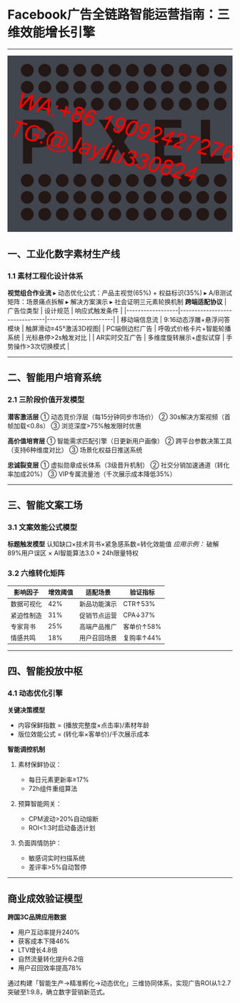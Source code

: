 
# Facebook广告全链路智能运营指南：三维效能增长引擎

---
![替代文字](微信图片_20250328135404.jpg)
## 一、工业化数字素材生产线
### 1.1 素材工程化设计体系
**视觉组合作业流**
▸ 动态优化公式：产品主视觉(65%) + 权益标识(35%)
▸ A/B测试矩阵：场景痛点拆解 ▸ 解决方案演示 ▸ 社会证明三元素轮换机制
**跨端适配协议**
| 广告位类型       | 设计规范                      | 响应式触发条件        |
|------------------|-------------------------------|-----------------------|
| 移动端信息流     | 9:16动态浮雕+悬浮问答模块     | 触屏滑动≥45°激活3D视图|
| PC端侧边栏广告   | 呼吸式价格卡片+智能轮播系统   | 光标悬停>2s触发对比   |
| AR实时交互广告   | 多维度旋转展示+虚拟试穿       | 手势操作>3次切换模式  |

---

## 二、智能用户培育系统
### 2.1 三阶段价值开发模型
**潜客激活层**
① 动态竞价浮层（每15分钟同步市场价）
② 30s解决方案视频（首帧加载<0.8s）
③ 浏览深度>75%触发限时优惠

**高价值培育层**
① 智能需求匹配引擎（日更新用户画像）
② 跨平台参数决策工具（支持6种维度对比）
③ 场景化权益日推送系统

**忠诚裂变层**
① 虚拟勋章成长体系（3级晋升机制）
② 社交分销加速通道（转化率加成20%）
③ VIP专属流量池（千次展示成本降低35%）

---

## 三、智能文案工场
### 3.1 文案效能公式模型
**标题触发模型**
认知缺口×技术背书×紧急感系数=转化效能值
*应用示例：*
破解89%用户误区 × AI智能算法3.0 × 24h限量特权

### 3.2 六维转化矩阵
| 影响因子        | 增效阈值 | 适配场景          | 验证指标             |
|-----------------|----------|-------------------|----------------------|
| 数据可视化      | 42%      | 新品功能演示      | CTR↑53%             |
| 紧迫性制造      | 31%      | 促销节点运营      | CPA↓37%             |
| 专家背书        | 25%      | 高端产品推广      | 客单价↑58%          |
| 情感共鸣        | 18%      | 用户召回场景      | 复购率↑44%          |

---

## 四、智能投放中枢
### 4.1 动态优化引擎
**关键决策模型**
- 内容保鲜指数 = (播放完整度×点击率)/素材年龄
- 版位效能公式 = (转化率×客单价)/千次展示成本

**智能调控机制**

1. 素材保鲜协议：
   - 每日元素更新率≥17%
   - 72h组件重组算法

2. 预算智能网关：
   - CPM波动>20%自动熔断
   - ROI<1:3时启动备选计划

3. 负面舆情防护：
   - 敏感词实时扫描系统
   - 差评率>5%自动暂停


---

## 商业成效验证模型
**跨国3C品牌应用数据**
- 用户互动率提升240%
- 获客成本下降46%
- LTV增长4.8倍
- 自然流量转化提升6.2倍
- 用户召回效率提高78%

通过构建「智能生产→精准孵化→动态优化」三维协同体系，实现广告ROI从1:2.7突破至1:9.8，确立数字营销新范式。
